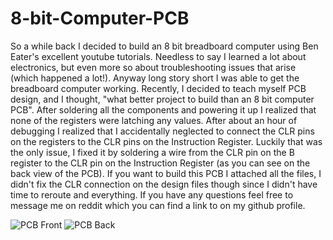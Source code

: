 # 8-bit-Computer-PCB

So a while back I decided to build an 8 bit breadboard computer using Ben Eater's excellent youtube tutorials. Needless to say I learned a lot about electronics, but even more so about troubleshooting issues that arise (which happened a lot!). Anyway long story short I was able to get the breadboard computer working. Recently, I decided to teach myself PCB design, and I thought, "what better project to build than an 8 bit computer PCB". After soldering all the components and powering it up I realized that none of the registers were latching any values. After about an hour of debugging I realized that I accidentally neglected to connect the CLR pins on the registers to the CLR pins on the Instruction Register. Luckily that was the only issue, I fixed it by soldering a wire from the CLR pin on the B register to the CLR pin on the Instruction Register (as you can see on the back view of the PCB). If you want to build this PCB I attached all the files, I didn't fix the CLR connection on the design files though since I didn't have time to reroute and everything. If you have any questions feel free to message me on reddit which you can find a link to on my github profile.

![PCB Front](https://user-images.githubusercontent.com/29239243/120052102-930c1c00-bff1-11eb-8d2a-4e6f75fb10a5.png)
![PCB Back](https://user-images.githubusercontent.com/29239243/120052108-9d2e1a80-bff1-11eb-9e60-5f5c6238e4be.png)


